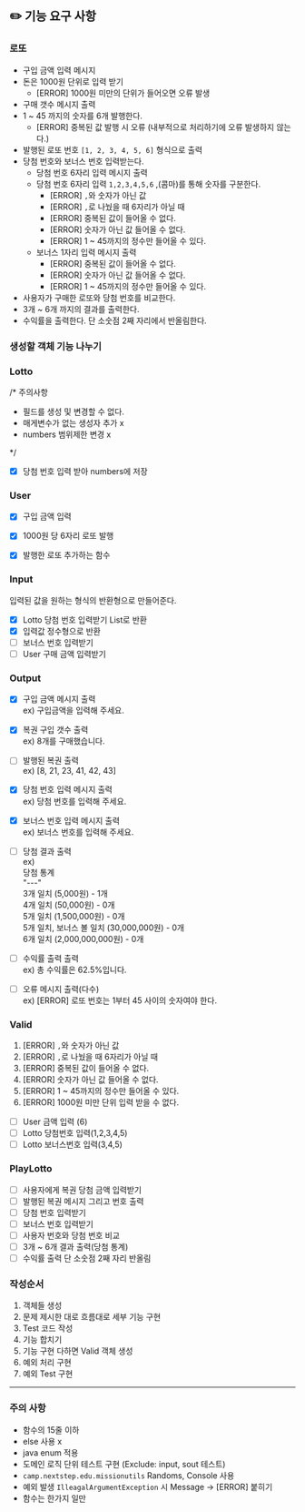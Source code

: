## ✏️ 기능 요구 사항


### 로또
- 구입 금액 입력 메시지
- 돈은 1000원 단위로 입력 받기  
  - [ERROR] 1000원 미만의 단위가 들어오면 오류 발생
- 구매 갯수 메시지 출력
- 1 ~ 45 까지의 숫자를 6개 발행한다.
  - [ERROR] 중복된 값 발행 시 오류 (내부적으로 처리하기에 오류 발생하지 않는다.)
- 발행된 로또 번호 `[1, 2, 3, 4, 5, 6]` 형식으로 출력
- 당첨 번호와 보너스 번호 입력받는다.
  - 당첨 번호 6자리 입력 메시지 출력
  - 당첨 번호 6자리 입력 `1,2,3,4,5,6` ,(콤마)를 통해 숫자를 구분한다.
    - [ERROR] `,`와 숫자가 아닌 값
    - [ERROR] `,`로 나눴을 때 6자리가 아닐 때
    - [ERROR] 중복된 값이 들어올 수 없다.
    - [ERROR] 숫자가 아닌 값 들어올 수 없다.
    - [ERROR] 1 ~ 45까지의 정수만 들어올 수 있다.
  - 보너스 1자리 입력 메시지 출력
    - [ERROR] 중복된 값이 들어올 수 없다.
    - [ERROR] 숫자가 아닌 값 들어올 수 없다.
    - [ERROR] 1 ~ 45까지의 정수만 들어올 수 있다.
- 사용자가 구매한 로또와 당첨 번호를 비교한다.
- 3개 ~ 6개 까지의 결과를 출력한다.
- 수익률을 출력한다. 단 소숫점 2째 자리에서 반올림한다.

### 생성할 객체 기능 나누기

### Lotto
/*
주의사항
- 필드를 생성 및 변경할 수 없다.
- 매게변수가 없는 생성자 추가 x
- numbers 범위제한 변경 x

*/

- [x] 당첨 번호 입력 받아 numbers에 저장


### User


- [x] 구입 금액 입력
- [x] 1000원 당 6자리 로또 발행
- [x] 발행한 로또 추가하는 함수


### Input
입력된 값을 원하는 형식의 반환형으로 만들어준다.

- [x] Lotto 당첨 번호 입력받기 List<Integer>로 반환
- [x] 입력값 정수형으로 반환
- [ ] 보너스 번호 입력받기
- [ ] User 구매 금액 입력받기

### Output

- [x] 구입 금액 메시지 출력<br>
  ex) 구입금액을 입력해 주세요.
- [x] 복권 구입 갯수 출력<br>
ex) 8개를 구매했습니다.
- [ ] 발행된 복권 출력<br>
ex) [8, 21, 23, 41, 42, 43]
- [x] 당첨 번호 입력 메시지 출력<br>
ex) 당첨 번호를 입력해 주세요.
- [x] 보너스 번호 입력 메시지 출력<br>
ex) 보너스 번호를 입력해 주세요.
- [ ] 당첨 결과 출력<br>
ex)<br>
당첨 통계<br>
"---"<br>
3개 일치 (5,000원) - 1개<br>
4개 일치 (50,000원) - 0개<br>
5개 일치 (1,500,000원) - 0개<br>
5개 일치, 보너스 볼 일치 (30,000,000원) - 0개<br>
6개 일치 (2,000,000,000원) - 0개<br>
- [ ] 수익률 출력 출력<br>
ex) 총 수익률은 62.5%입니다.
- [ ] 오류 메시지 출력(다수)<br>
ex) [ERROR] 로또 번호는 1부터 45 사이의 숫자여야 한다.


### Valid

1. [ERROR] `,`와 숫자가 아닌 값
2. [ERROR] `,`로 나눴을 때 6자리가 아닐 때
3. [ERROR] 중복된 값이 들어올 수 없다.
4. [ERROR] 숫자가 아닌 값 들어올 수 없다.
5. [ERROR] 1 ~ 45까지의 정수만 들어올 수 있다.
6. [ERROR] 1000원 미만 단위 입력 받을 수 없다.
-[ ] User 금액 입력 (6)
-[ ] Lotto 당첨번호 입력(1,2,3,4,5)
-[ ] Lotto 보너스번호 입력(3,4,5)

### PlayLotto
- [ ] 사용자에게 복권 당첨 금액 입력받기
- [ ] 발행된 복권 메시지 그리고 번호 출력
- [ ] 당첨 번호 입력받기
- [ ] 보너스 번호 입력받기
- [ ] 사용자 번호와 당첨 번호 비교
- [ ] 3개 ~ 6개 결과 출력(당첨 통계)
- [ ] 수익률 출력 단 소숫점 2째 자리 반올림

### 작성순서

1. 객체들 생성
2. 문제 제시한 대로 흐름대로 세부 기능 구현
3. Test 코드 작성
4. 기능 합치기
5. 기능 구현 다하면 Valid 객체 생성
6. 예외 처리 구현
7. 예외 Test 구현






---

### 주의 사항
- 함수의 15줄 이하
- else 사용 x
- java enum 적용
- 도메인 로직 단위 테스트 구현 (Exclude: input, sout 테스트)
- `camp.nextstep.edu.missionutils` Randoms, Console 사용
- 예외 발생 `IlleagalArgumentException` 시 Message -> [ERROR] 붙히기
- 함수는 한가지 일만 

